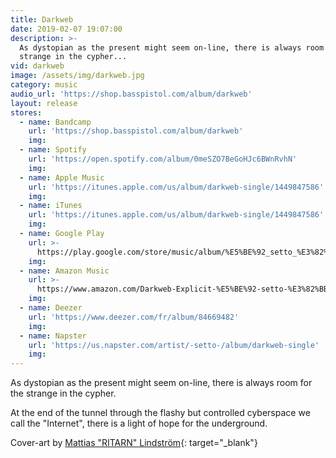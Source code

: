 ```yaml
---
title: Darkweb
date: 2019-02-07 19:07:00
description: >-
  As dystopian as the present might seem on-line, there is always room for the
  strange in the cypher...
vid: darkweb
image: /assets/img/darkweb.jpg
category: music
audio_url: 'https://shop.basspistol.com/album/darkweb'
layout: release
stores:
  - name: Bandcamp
    url: 'https://shop.basspistol.com/album/darkweb'
    img:
  - name: Spotify
    url: 'https://open.spotify.com/album/0meSZO7BeGoHJc6BWnRvhN'
    img:
  - name: Apple Music
    url: 'https://itunes.apple.com/us/album/darkweb-single/1449847586'
    img:
  - name: iTunes
    url: 'https://itunes.apple.com/us/album/darkweb-single/1449847586'
    img:
  - name: Google Play
    url: >-
      https://play.google.com/store/music/album/%E5%BE%92_setto_%E3%82%BB%E3%83%83%E3%83%88_Darkweb?id=Bcrzzrtj7yfcyladynit7hg4age
    img:
  - name: Amazon Music
    url: >-
      https://www.amazon.com/Darkweb-Explicit-%E5%BE%92-setto-%E3%82%BB%E3%83%83%E3%83%88/dp/B07MWCRW39/ref=sr_1_1?s=dmusic&ie=UTF8&qid=1549565482&sr=1-1-mp3-albums-bar-strip-0&keywords=%E5%BE%92+setto+%E3%82%BB%E3%83%83%E3%83%88
    img:
  - name: Deezer
    url: 'https://www.deezer.com/fr/album/84669482'
    img:
  - name: Napster
    url: 'https://us.napster.com/artist/-setto-/album/darkweb-single'
    img:
---
```


As dystopian as the present might seem on-line, there is always room for the strange in the cypher.

At the end of the tunnel through the flashy but controlled cyberspace we call the "Internet", there is a light of hope for the underground.

Cover-art by [Mattias "RITARN" Lindström](https://ritarn.com/){: target="_blank"}